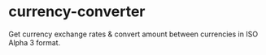 currency-converter
==================
<p>Get currency exchange rates & convert amount between currencies in ISO Alpha 3 format.</p>

